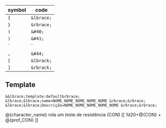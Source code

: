 | symbol | code       | 
| ------ | ---------- |
| `{`    | `&lbrace;` |
| `}`    | `&rbrace;` |
| `(`    | `&#40;`    |
| `)`    | `&#41;`    |
| `|`    | `&#124;`   |
| `,`    | `&#44;`    |
| `[`    | `&lbrack;` |
| `]`    | `&rbrack;` |

## Template
```
&&lbrace;template:default&rbrace; &lbrace;&lbrace;name=NOME_NOME_NOME_NOME_NOME &rbrace;&rbrace; &lbrace;&lbrace;Descrição=NOME_NOME_NOME_NOME_NOME &rbrace;&rbrace;
```
@{character_name} rola um teste de resistência &#40;CON&#41; [[ 1d20+@{CON} + @{prof_CON} ]] 